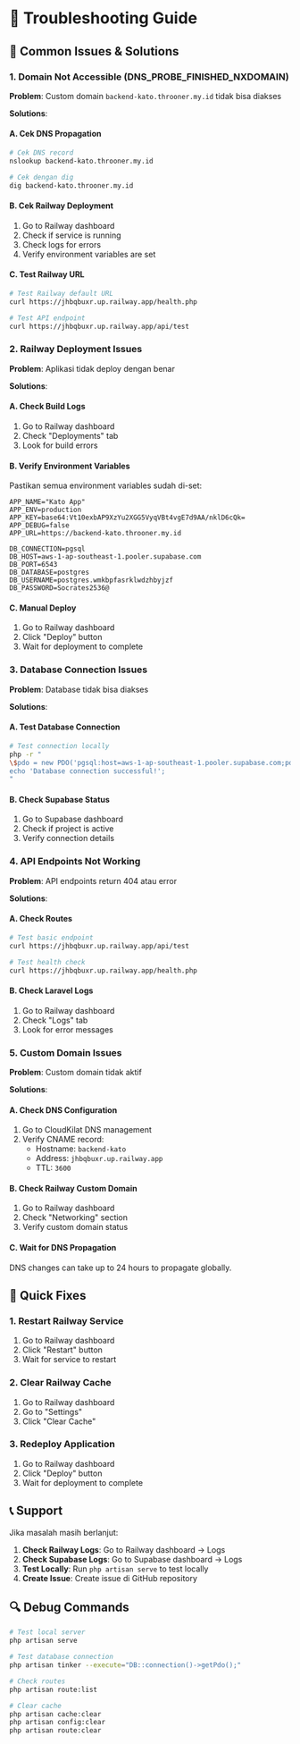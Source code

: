 # 🔧 Troubleshooting Guide

## 🚨 Common Issues & Solutions

### 1. Domain Not Accessible (DNS_PROBE_FINISHED_NXDOMAIN)

**Problem**: Custom domain `backend-kato.throoner.my.id` tidak bisa diakses

**Solutions**:

#### A. Cek DNS Propagation

```bash
# Cek DNS record
nslookup backend-kato.throoner.my.id

# Cek dengan dig
dig backend-kato.throoner.my.id
```

#### B. Cek Railway Deployment

1. Go to Railway dashboard
2. Check if service is running
3. Check logs for errors
4. Verify environment variables are set

#### C. Test Railway URL

```bash
# Test Railway default URL
curl https://jhbqbuxr.up.railway.app/health.php

# Test API endpoint
curl https://jhbqbuxr.up.railway.app/api/test
```

### 2. Railway Deployment Issues

**Problem**: Aplikasi tidak deploy dengan benar

**Solutions**:

#### A. Check Build Logs

1. Go to Railway dashboard
2. Check "Deployments" tab
3. Look for build errors

#### B. Verify Environment Variables

Pastikan semua environment variables sudah di-set:

```env
APP_NAME="Kato App"
APP_ENV=production
APP_KEY=base64:Vt10exbAP9XzYu2XGG5VyqVBt4vgE7d9AA/nklD6cQk=
APP_DEBUG=false
APP_URL=https://backend-kato.throoner.my.id

DB_CONNECTION=pgsql
DB_HOST=aws-1-ap-southeast-1.pooler.supabase.com
DB_PORT=6543
DB_DATABASE=postgres
DB_USERNAME=postgres.wmkbpfasrklwdzhbyjzf
DB_PASSWORD=Socrates2536@
```

#### C. Manual Deploy

1. Go to Railway dashboard
2. Click "Deploy" button
3. Wait for deployment to complete

### 3. Database Connection Issues

**Problem**: Database tidak bisa diakses

**Solutions**:

#### A. Test Database Connection

```bash
# Test connection locally
php -r "
\$pdo = new PDO('pgsql:host=aws-1-ap-southeast-1.pooler.supabase.com;port=6543;dbname=postgres', 'postgres.wmkbpfasrklwdzhbyjzf', 'Socrates2536@');
echo 'Database connection successful!';
"
```

#### B. Check Supabase Status

1. Go to Supabase dashboard
2. Check if project is active
3. Verify connection details

### 4. API Endpoints Not Working

**Problem**: API endpoints return 404 atau error

**Solutions**:

#### A. Check Routes

```bash
# Test basic endpoint
curl https://jhbqbuxr.up.railway.app/api/test

# Test health check
curl https://jhbqbuxr.up.railway.app/health.php
```

#### B. Check Laravel Logs

1. Go to Railway dashboard
2. Check "Logs" tab
3. Look for error messages

### 5. Custom Domain Issues

**Problem**: Custom domain tidak aktif

**Solutions**:

#### A. Check DNS Configuration

1. Go to CloudKilat DNS management
2. Verify CNAME record:
    - Hostname: `backend-kato`
    - Address: `jhbqbuxr.up.railway.app`
    - TTL: `3600`

#### B. Check Railway Custom Domain

1. Go to Railway dashboard
2. Check "Networking" section
3. Verify custom domain status

#### C. Wait for DNS Propagation

DNS changes can take up to 24 hours to propagate globally.

## 🚀 Quick Fixes

### 1. Restart Railway Service

1. Go to Railway dashboard
2. Click "Restart" button
3. Wait for service to restart

### 2. Clear Railway Cache

1. Go to Railway dashboard
2. Go to "Settings"
3. Click "Clear Cache"

### 3. Redeploy Application

1. Go to Railway dashboard
2. Click "Deploy" button
3. Wait for deployment to complete

## 📞 Support

Jika masalah masih berlanjut:

1. **Check Railway Logs**: Go to Railway dashboard → Logs
2. **Check Supabase Logs**: Go to Supabase dashboard → Logs
3. **Test Locally**: Run `php artisan serve` to test locally
4. **Create Issue**: Create issue di GitHub repository

## 🔍 Debug Commands

```bash
# Test local server
php artisan serve

# Test database connection
php artisan tinker --execute="DB::connection()->getPdo();"

# Check routes
php artisan route:list

# Clear cache
php artisan cache:clear
php artisan config:clear
php artisan route:clear
```
